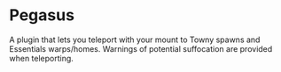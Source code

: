 # Pegasus

A plugin that lets you teleport with your mount to Towny spawns and Essentials warps/homes. Warnings of potential suffocation are provided when teleporting.
